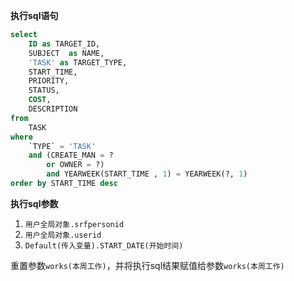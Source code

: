 <p class="panel-title"><b>执行sql语句</b></p>

```sql
select
	ID as TARGET_ID,
	SUBJECT  as NAME,
	'TASK' as TARGET_TYPE,
    START_TIME,
    PRIORITY,
    STATUS,
    COST,
    DESCRIPTION 
from
	TASK
where
	`TYPE` = 'TASK'
	and (CREATE_MAN = ?
		or OWNER = ?)
        and YEARWEEK(START_TIME , 1) = YEARWEEK(?, 1)
order by START_TIME desc		
```

<p class="panel-title"><b>执行sql参数</b></p>

1. `用户全局对象.srfpersonid`
2. `用户全局对象.userid`
3. `Default(传入变量).START_DATE(开始时间)`

重置参数`works(本周工作)`，并将执行sql结果赋值给参数`works(本周工作)`
